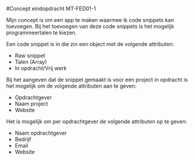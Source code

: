 #Concept eindopdracht MT-FED01-1

Mijn concept is om een app te maken waarmee ik code snippets kan toevoegen.
Bij het toevoegen van deze code snippets is het mogelijk programmeertalen te kiezen.

Een code snippet is in die zin een object met de volgende attributen:
- Raw snippet
- Talen (Array)
- In opdracht/Vrij werk

Bij het aangeven dat de snippet gemaakt is voor een project in opdracht
is het mogelijk om de volgende attributen aan te geven:
- Opdrachtgever
- Naam project
- Website

Het is mogelijk om per opdrachtgever de volgende attributen op te geven:
- Naam opdrachtgever
- Bedrijf
- Email
- Website
